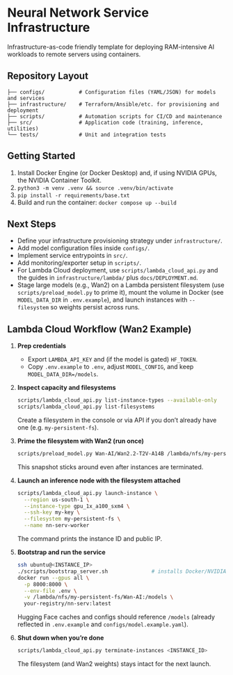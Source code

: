 # Neural Network Service Infrastructure

Infrastructure-as-code friendly template for deploying RAM-intensive AI workloads to remote servers using containers.

## Repository Layout

```
├── configs/           # Configuration files (YAML/JSON) for models and services
├── infrastructure/    # Terraform/Ansible/etc. for provisioning and deployment
├── scripts/           # Automation scripts for CI/CD and maintenance
├── src/               # Application code (training, inference, utilities)
└── tests/             # Unit and integration tests
```

## Getting Started

1. Install Docker Engine (or Docker Desktop) and, if using NVIDIA GPUs, the NVIDIA Container Toolkit.
2. `python3 -m venv .venv && source .venv/bin/activate`
3. `pip install -r requirements/base.txt`
4. Build and run the container: `docker compose up --build`

## Next Steps

- Define your infrastructure provisioning strategy under `infrastructure/`.
- Add model configuration files inside `configs/`.
- Implement service entrypoints in `src/`.
- Add monitoring/exporter setup in `scripts/`.
- For Lambda Cloud deployment, use `scripts/lambda_cloud_api.py` and the guides in `infrastructure/lambda/` plus `docs/DEPLOYMENT.md`.
- Stage large models (e.g., Wan2) on a Lambda persistent filesystem (use `scripts/preload_model.py` to prime it), mount the volume in Docker (see `MODEL_DATA_DIR` in `.env.example`), and launch instances with `--filesystem` so weights persist across runs.

## Lambda Cloud Workflow (Wan2 Example)

1. **Prep credentials**  
   - Export `LAMBDA_API_KEY` and (if the model is gated) `HF_TOKEN`.  
   - Copy `.env.example` to `.env`, adjust `MODEL_CONFIG`, and keep `MODEL_DATA_DIR=/models`.

2. **Inspect capacity and filesystems**  
   ```bash
   scripts/lambda_cloud_api.py list-instance-types --available-only
   scripts/lambda_cloud_api.py list-filesystems
   ```
   Create a filesystem in the console or via API if you don’t already have one (e.g. `my-persistent-fs`).

3. **Prime the filesystem with Wan2 (run once)**  
   ```bash
   scripts/preload_model.py Wan-AI/Wan2.2-T2V-A14B /lambda/nfs/my-persistent-fs/Wan-AI
   ```
   This snapshot sticks around even after instances are terminated.

4. **Launch an inference node with the filesystem attached**  
   ```bash
   scripts/lambda_cloud_api.py launch-instance \
     --region us-south-1 \
     --instance-type gpu_1x_a100_sxm4 \
     --ssh-key my-key \
     --filesystem my-persistent-fs \
     --name nn-serv-worker
   ```
   The command prints the instance ID and public IP.

5. **Bootstrap and run the service**  
   ```bash
   ssh ubuntu@<INSTANCE_IP>
   ./scripts/bootstrap_server.sh              # installs Docker/NVIDIA toolkit if needed
   docker run --gpus all \
     -p 8000:8000 \
     --env-file .env \
     -v /lambda/nfs/my-persistent-fs/Wan-AI:/models \
     your-registry/nn-serv:latest
   ```
   Hugging Face caches and configs should reference `/models` (already reflected in `.env.example` and `configs/model.example.yaml`).

6. **Shut down when you’re done**  
   ```bash
   scripts/lambda_cloud_api.py terminate-instances <INSTANCE_ID>
   ```
   The filesystem (and Wan2 weights) stays intact for the next launch.
